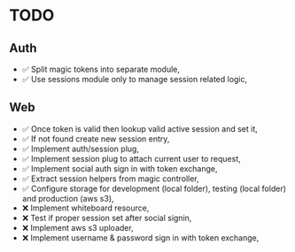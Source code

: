 # TODO

## Auth

* ✅ Split magic tokens into separate module,
* ✅ Use sessions module only to manage session related logic,

## Web

* ✅ Once token is valid then lookup valid active session and set it,
* ✅ If not found create new session entry,
* ✅ Implement auth/session plug,
* ✅ Implement session plug to attach current user to request,
* ✅ Implement social auth sign in with token exchange,
* ✅ Extract session helpers from magic controller,
* ✅ Configure storage for development (local folder), testing (local folder) and production (aws s3),
* ❌ Implement whiteboard resource,
* ❌ Test if proper session set after social signin,
* ❌ Implement aws s3 uploader,
* ❌ Implement username & password sign in with token exchange,
